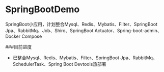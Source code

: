# SpringBootDemo
SpringBoot小应用，计划整合Mysql、Redis、Mybatis、Filter、SpringBoot Jpa、RabbitMq、Job、Shiro、SpringBoot Actuator、Spring-boot-admin、Docker Compose

###目前进度
* 已整合Mysql、Redis、Mybatis、Filter、SpringBoot Jpa、RabbitMq、SchedulerTask、Spring Boot Devtools热部署
